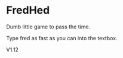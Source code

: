 # FredHed
Dumb little game to pass the time.

Type fred as fast as you can into the textbox.

V1.12
